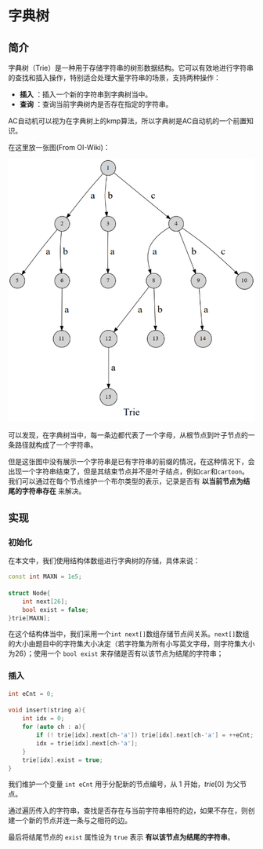 # 字典树

## 简介

字典树（Trie）是一种用于存储字符串的树形数据结构。它可以有效地进行字符串的查找和插入操作，特别适合处理大量字符串的场景，支持两种操作：

- **插入** ：插入一个新的字符串到字典树当中。
- **查询** ：查询当前字典树内是否存在指定的字符串。

AC自动机可以视为在字典树上的kmp算法，所以字典树是AC自动机的一个前置知识。

在这里放一张图(From OI-Wiki)：

![trie1](../../assets/image/Algorithms/trie1.png)

可以发现，在字典树当中，每一条边都代表了一个字母，从根节点到叶子节点的一条路径就构成了一个字符串。

但是这张图中没有展示一个字符串是已有字符串的前缀的情况，在这种情况下，会出现一个字符串结束了，但是其结束节点并不是叶子结点，例如`car`和`cartoon`。我们可以通过在每个节点维护一个布尔类型的表示，记录是否有 **以当前节点为结尾的字符串存在** 来解决。

## 实现

### 初始化

在本文中，我们使用结构体数组进行字典树的存储，具体来说：

```cpp
const int MAXN = 1e5;

struct Node{
    int next[26];
    bool exist = false;
}trie[MAXN];
```

在这个结构体当中，我们采用一个`int next[]`数组存储节点间关系。`next[]`数组的大小由题目中的字符集大小决定（若字符集为所有小写英文字母，则字符集大小为26）；使用一个 `bool exist` 来存储是否有以该节点为结尾的字符串；

### 插入

```cpp
int eCnt = 0;

void insert(string a){
    int idx = 0;
    for (auto ch : a){
        if (! trie[idx].next[ch-'a']) trie[idx].next[ch-'a'] = ++eCnt;
        idx = trie[idx].next[ch-'a'];
    }
    trie[idx].exist = true;
}
```

我们维护一个变量 `int eCnt` 用于分配新的节点编号，从 $1$ 开始，$trie[0]$ 为父节点。

通过遍历传入的字符串，查找是否存在与当前字符串相符的边，如果不存在，则创建一个新的节点并连一条与之相符的边。

最后将结尾节点的 `exist` 属性设为 `true` 表示 **有以该节点为结尾的字符串**。
